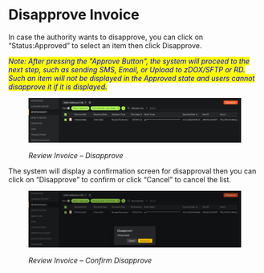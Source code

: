# Disapprove Invoice

In case the authority wants to disapprove, you can click on “Status:Approved” to select an item then click Disapprove.

_<mark style="color:blue;">Note: After pressing the "Approve Button", the system will proceed to the next step, such as sending SMS, Email, or Upload to zDOX/SFTP or RD. Such an item will not be displayed in the Approved state and users cannot disapprove it if it is displayed.</mark>_

<figure><img src="../../.gitbook/assets/image (87).png" alt=""><figcaption><p><em>Review Invoice – Disapprove</em></p></figcaption></figure>

The system will display a confirmation screen for disapproval then you can click on “Disapprove” to confirm or click “Cancel” to cancel the list.

<figure><img src="../../.gitbook/assets/image (59).png" alt=""><figcaption><p><em>Review Invoice – Confirm Disapprove</em></p></figcaption></figure>
